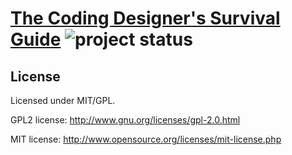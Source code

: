 # [The Coding Designer's Survival Guide](http://thecodingdesigner.com) ![project status](http://stillmaintained.com/canarymason/Survival-Kit.png) #


## License

Licensed under MIT/GPL.

GPL2 license:
http://www.gnu.org/licenses/gpl-2.0.html

MIT license:
http://www.opensource.org/licenses/mit-license.php

